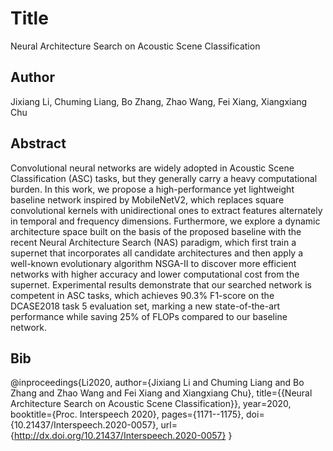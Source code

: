 # Title
Neural Architecture Search on Acoustic Scene Classification

## Author
Jixiang Li, Chuming Liang, Bo Zhang, Zhao Wang, Fei Xiang, Xiangxiang Chu

## Abstract
Convolutional neural networks are widely adopted in Acoustic Scene Classification (ASC) tasks, but they generally carry a heavy computational burden. In this work, we propose a high-performance yet lightweight baseline network inspired by MobileNetV2, which replaces square convolutional kernels with unidirectional ones to extract features alternately in temporal and frequency dimensions. Furthermore, we explore a dynamic architecture space built on the basis of the proposed baseline with the recent Neural Architecture Search (NAS) paradigm, which first train a supernet that incorporates all candidate architectures and then apply a well-known evolutionary algorithm NSGA-II to discover more efficient networks with higher accuracy and lower computational cost from the supernet. Experimental results demonstrate that our searched network is competent in ASC tasks, which achieves 90.3% F1-score on the DCASE2018 task 5 evaluation set, marking a new state-of-the-art performance while saving 25% of FLOPs compared to our baseline network.

## Bib
@inproceedings{Li2020,
  author={Jixiang Li and Chuming Liang and Bo Zhang and Zhao Wang and Fei Xiang and Xiangxiang Chu},
  title={{Neural Architecture Search on Acoustic Scene Classification}},
  year=2020,
  booktitle={Proc. Interspeech 2020},
  pages={1171--1175},
  doi={10.21437/Interspeech.2020-0057},
  url={http://dx.doi.org/10.21437/Interspeech.2020-0057}
}